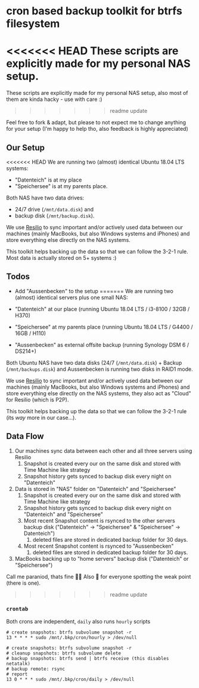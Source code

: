 # cron based backup toolkit for btrfs filesystem

<<<<<<< HEAD
These scripts are explicitly made for my personal NAS setup.
=======
These scripts are explicitly made for my personal NAS setup, also most of them are kinda hacky - use with care :)
>>>>>>> readme update

Feel free to fork & adapt, but please to not expect me to change anything for your setup (I'm happy to help tho, also feedback is highly appreciated)

## Our Setup

<<<<<<< HEAD
We are running two (almost) identical Ubuntu 18.04 LTS systems:

- "Datenteich" is at my place
- "Speichersee" is at my parents place.

Both NAS have two data drives:

- 24/7 drive (`/mnt/data.disk`) and
- backup disk (`/mnt/backup.disk`).

We use [Resilio](https://www.resilio.com/individuals/) to sync important and/or actively used data between our machines (mainly MacBooks, but also Windows systems and iPhones) and store everything else directly on the NAS systems.

This toolkit helps backing up the data so that we can follow the 3-2-1 rule. Most data is actually stored on 5+ systems :)

## Todos

- Add "Aussenbecken" to the setup
=======
We are running two (almost) identical servers plus one small NAS:

- "Datenteich" at our place (running Ubuntu 18.04 LTS / i3-8100 / 32GB / H370)
- "Speichersee" at my parents place (running Ubuntu 18.04 LTS / G4400 / 16GB / H110)
- "Aussenbecken" as external offsite backup (running Synology DSM 6 / DS214+)

Both Ubuntu NAS have two data disks (24/7 (`/mnt/data.disk`) + Backup (`/mnt/backups.disk`) and Aussenbecken is running two disks in RAID1 mode.

We use [Resilio](https://www.resilio.com/individuals/) to sync important and/or actively used data between our machines (mainly MacBooks, but also Windows systems and iPhones) and store everything else directly on the NAS systems, they also act as "Cloud" for Resilio (which is P2P).

This toolkit helps backing up the data so that we can follow the 3-2-1 rule (its _way_ more in our case…).

## Data Flow

1.  Our machines sync data between each other and all three servers using Resilio
    1.  Snapshot is created every our on the same disk and stored with Time Machine like strategy
    2.  Snapshot history gets synced to backup disk every night on "Datenteich"
2.  Data is stored in "NAS" folder on "Datenteich" and "Speichersee"
    1.  Snapshot is created every our on the same disk and stored with Time Machine like strategy
    2.  Snapshot history gets synced to backup disk every night on "Datenteich" and "Speichersee"
    3.  Most recent Snapshot content is rsynced to the other servers backup disk ("Datenteich" -> "Speichersee" & "Speichersee" -> Datenteich")
        1.  deleted files are stored in dedicated backup folder for 30 days.
    4.  Most recent Snapshot content is rsynced to "Aussenbecken"
        1.  deleted files are stored in dedicated backup folder for 30 days.
3.  MacBooks backing up to "home servers" backup disk ("Datenteich" or "Speichersee")

Call me paraniod, thats fine 🤷‍♂️ Also 🍪 for everyone spotting the weak point (there is one).
>>>>>>> readme update

### `crontab`

Both crons are independent, `daily` also runs `hourly` scripts

```
# create snapshots: btrfs subvolume snapshot -r
13 * * * * sudo /mnt/.bkp/cron/hourly > /dev/null

# create snapshots: btrfs subvolume snapshot -r
# cleanup snapshots: btrfs subvolume delete
# backup snapshots: btrfs send | btrfs receive (this disables netatalk)
# backup remote: rsync
# report
13 0 * * * sudo /mnt/.bkp/cron/daily > /dev/null
```
